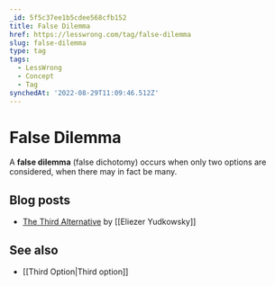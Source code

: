 ```yaml
---
_id: 5f5c37ee1b5cdee568cfb152
title: False Dilemma
href: https://lesswrong.com/tag/false-dilemma
slug: false-dilemma
type: tag
tags:
  - LessWrong
  - Concept
  - Tag
synchedAt: '2022-08-29T11:09:46.512Z'
---
```

# False Dilemma

A **false dilemma** (false dichotomy) occurs when only two options are considered, when there may in fact be many.

## Blog posts

- [The Third Alternative](http://lesswrong.com/lw/hu/the_third_alternative/) by [[Eliezer Yudkowsky]]

## See also

- [[Third Option|Third option]]